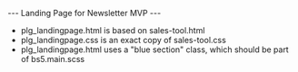 --- Landing Page for Newsletter MVP ---

- plg_landingpage.html is based on sales-tool.html
- plg_landingpage.css is an exact copy of sales-tool.css
- plg_landingpage.html uses a "blue section" class, which should be part of bs5.main.scss
